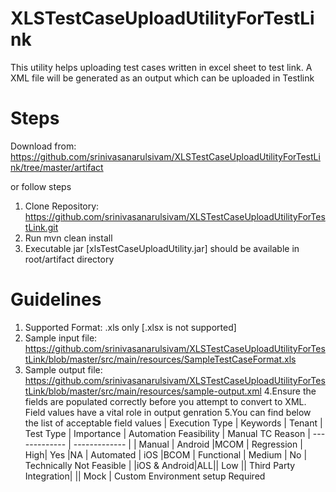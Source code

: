 # XLSTestCaseUploadUtilityForTestLink
This utility helps uploading test cases written in excel sheet to test link. A XML file will be generated as an output which can be uploaded in Testlink 

# Steps 

Download from: https://github.com/srinivasanarulsivam/XLSTestCaseUploadUtilityForTestLink/tree/master/artifact

or follow steps

1. Clone Repository: https://github.com/srinivasanarulsivam/XLSTestCaseUploadUtilityForTestLink.git
2. Run mvn clean install
3. Executable jar [xlsTestCaseUploadUtility.jar] should be available in root/artifact directory 

# Guidelines

1. Supported Format: .xls only [.xlsx is not supported]
2. Sample input file: https://github.com/srinivasanarulsivam/XLSTestCaseUploadUtilityForTestLink/blob/master/src/main/resources/SampleTestCaseFormat.xls
3. Sample output file: https://github.com/srinivasanarulsivam/XLSTestCaseUploadUtilityForTestLink/blob/master/src/main/resources/sample-output.xml
4.Ensure the fields are populated correctly before you attempt to convert to XML. Field values have a vital role in output genration
5.You can find below the list of acceptable field values
| Execution Type  | Keywords | Tenant | Test Type | Importance | Automation Feasibility	|   Manual TC Reason
| ------------- | ------------- |
| Manual  | Android  |MCOM |	Regression |	High|	Yes	|NA
| Automated  | iOS  |BCOM |	Functional |	Medium |	No |	Technically Not Feasible
|            |iOS & Android|ALL||		Low	||	Third Party Integration|
||	Mock	|				Custom Environment setup Required
